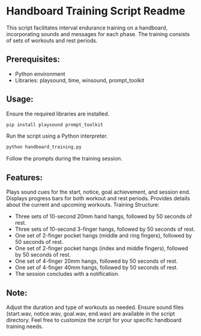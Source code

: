 # Handboard Training Script Readme

This script facilitates interval endurance training on a handboard, incorporating sounds and messages for each phase. The training consists of sets of workouts and rest periods.

## Prerequisites:
- Python environment
- Libraries: playsound, time, winsound, prompt_toolkit

## Usage:
Ensure the required libraries are installed.

```bash
pip install playsound prompt_toolkit
```
Run the script using a Python interpreter.

```bash
python handboard_training.py
```
Follow the prompts during the training session.

## Features:

Plays sound cues for the start, notice, goal achievement, and session end.
Displays progress bars for both workout and rest periods.
Provides details about the current and upcoming workouts.
Training Structure:

- Three sets of 10-second 20mm hand hangs, followed by 50 seconds of rest.
- Three sets of 10-second 3-finger hangs, followed by 50 seconds of rest.
- One set of 2-finger pocket hangs (middle and ring fingers), followed by 50 seconds of rest.
- One set of 2-finger pocket hangs (index and middle fingers), followed by 50 seconds of rest.
- One set of 4-finger 20mm hangs, followed by 50 seconds of rest.
- One set of 4-finger 40mm hangs, followed by 50 seconds of rest.
- The session concludes with a notification.

## Note:

Adjust the duration and type of workouts as needed.
Ensure sound files (start.wav, notice.wav, goal.wav, end.wav) are available in the script directory.
Feel free to customize the script for your specific handboard training needs.
